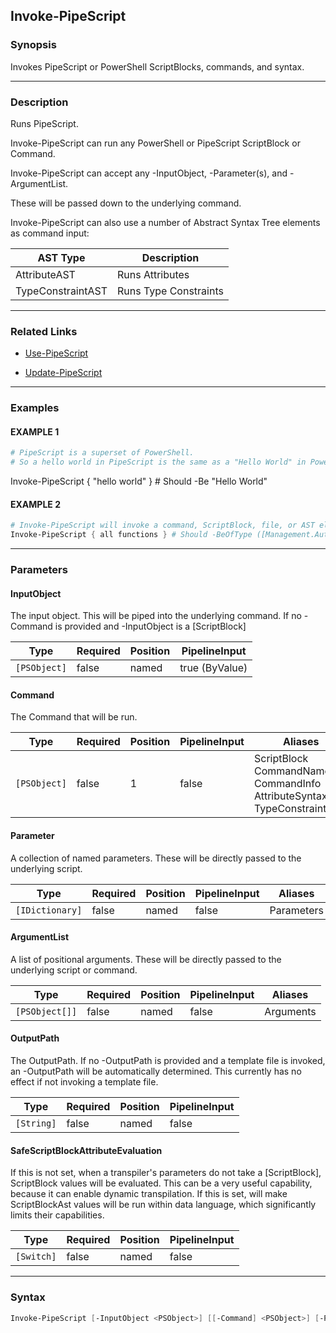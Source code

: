 Invoke-PipeScript
-----------------




### Synopsis
Invokes PipeScript or PowerShell ScriptBlocks, commands, and syntax.



---


### Description

Runs PipeScript.

Invoke-PipeScript can run any PowerShell or PipeScript ScriptBlock or Command.

Invoke-PipeScript can accept any -InputObject, -Parameter(s), and -ArgumentList.

These will be passed down to the underlying command.

Invoke-PipeScript can also use a number of Abstract Syntax Tree elements as command input:

|AST Type                 |Description                            |
|-------------------------|---------------------------------------|
|AttributeAST             |Runs Attributes                        |
|TypeConstraintAST        |Runs Type Constraints                  |



---


### Related Links
* [Use-PipeScript](Use-PipeScript.md)



* [Update-PipeScript](Update-PipeScript.md)





---


### Examples
#### EXAMPLE 1
```PowerShell
# PipeScript is a superset of PowerShell.
# So a hello world in PipeScript is the same as a "Hello World" in PowerShell:
```
Invoke-PipeScript { "hello world" } # Should -Be "Hello World"
#### EXAMPLE 2
```PowerShell
# Invoke-PipeScript will invoke a command, ScriptBlock, file, or AST element as PipeScript.
Invoke-PipeScript { all functions } # Should -BeOfType ([Management.Automation.FunctionInfo])
```



---


### Parameters
#### **InputObject**

The input object.  This will be piped into the underlying command.
If no -Command is provided and -InputObject is a [ScriptBlock]






|Type        |Required|Position|PipelineInput |
|------------|--------|--------|--------------|
|`[PSObject]`|false   |named   |true (ByValue)|



#### **Command**

The Command that will be run.






|Type        |Required|Position|PipelineInput|Aliases                                                                               |
|------------|--------|--------|-------------|--------------------------------------------------------------------------------------|
|`[PSObject]`|false   |1       |false        |ScriptBlock<br/>CommandName<br/>CommandInfo<br/>AttributeSyntaxTree<br/>TypeConstraint|



#### **Parameter**

A collection of named parameters.  These will be directly passed to the underlying script.






|Type           |Required|Position|PipelineInput|Aliases   |
|---------------|--------|--------|-------------|----------|
|`[IDictionary]`|false   |named   |false        |Parameters|



#### **ArgumentList**

A list of positional arguments.  These will be directly passed to the underlying script or command.






|Type          |Required|Position|PipelineInput|Aliases  |
|--------------|--------|--------|-------------|---------|
|`[PSObject[]]`|false   |named   |false        |Arguments|



#### **OutputPath**

The OutputPath.
If no -OutputPath is provided and a template file is invoked, an -OutputPath will be automatically determined.
This currently has no effect if not invoking a template file.






|Type      |Required|Position|PipelineInput|
|----------|--------|--------|-------------|
|`[String]`|false   |named   |false        |



#### **SafeScriptBlockAttributeEvaluation**

If this is not set, when a transpiler's parameters do not take a [ScriptBlock], ScriptBlock values will be evaluated.
This can be a very useful capability, because it can enable dynamic transpilation.
If this is set, will make ScriptBlockAst values will be run within data language, which significantly limits their capabilities.






|Type      |Required|Position|PipelineInput|
|----------|--------|--------|-------------|
|`[Switch]`|false   |named   |false        |





---


### Syntax
```PowerShell
Invoke-PipeScript [-InputObject <PSObject>] [[-Command] <PSObject>] [-Parameter <IDictionary>] [-ArgumentList <PSObject[]>] [-OutputPath <String>] [-SafeScriptBlockAttributeEvaluation] [<CommonParameters>]
```
